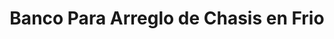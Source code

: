---
title: "Banco Para Arreglo de Chasis en Frio"
url: /bogota-d-c/banco-para-arreglo-de-chasis-en-frio/
shop: Autowerkstatt
---